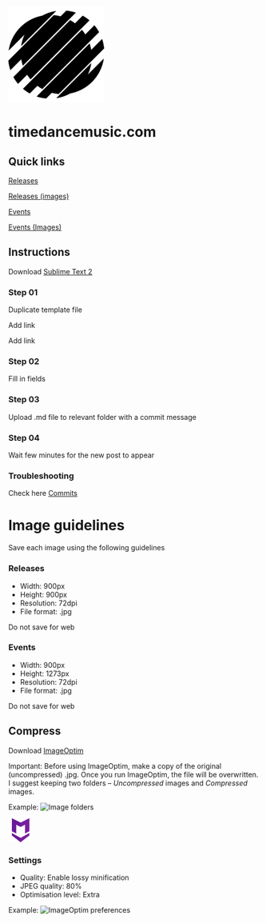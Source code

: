 ![alt text](https://github.com/thisissoon/timedance/blob/master/static/images/android-chrome-192x192.png "Timedance logo")

# timedancemusic.com


## Quick links

[Releases](https://github.com/thisissoon/timedance/tree/master/content/releases "Add new release")

[Releases (images)](https://github.com/thisissoon/timedance/tree/master/static/images/releases "Add release image")

[Events](https://github.com/thisissoon/timedance/tree/master/content/events "Add new event")

[Events (Images)](https://github.com/thisissoon/timedance/tree/master/static/images/events "Add event image")

## Instructions

Download [Sublime Text 2](http://www.sublimetext.com/2 "Sublime Text 2")


### Step 01
Duplicate template file

Add link

Add link

### Step 02
Fill in fields

### Step 03
Upload .md file to relevant folder with a commit message

### Step 04
Wait few minutes for the new post to appear

### Troubleshooting

Check here [Commits](https://github.com/thisissoon/timedance/commits/master "Commit history")


# Image guidelines

Save each image using the following guidelines

### Releases 
* Width: 900px 
* Height: 900px
* Resolution: 72dpi
* File format: .jpg

Do not save for web

### Events
* Width: 900px 
* Height: 1273px
* Resolution: 72dpi
* File format: .jpg

Do not save for web


## Compress

Download [ImageOptim](https://imageoptim.com/mac "ImageOptim")

Important: Before using ImageOptim, make a copy of the original (uncompressed) .jpg. Once you run ImageOptim, the file will be overwritten. I suggest keeping two folders – *Uncompressed* images and *Compressed* images.

Example: 
![Image folders](https://github.com/thisissoon/timedance/blob/master/static/reference/image-folders.png "Image folders")

 
![alt text](https://github.com/adam-p/markdown-here/raw/master/src/common/images/icon48.png "Logo Title Text 1")



### Settings

* Quality: Enable lossy minification
* JPEG quality: 80%
* Optimisation level: Extra

Example: 
![ImageOptim preferences](https://github.com/thisissoon/timedance/blob/master/static/reference/image-optim-preferences.png "Image folders")